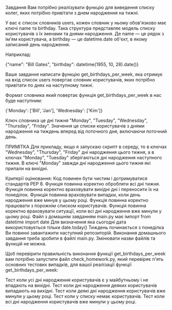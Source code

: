 Завдання
Вам потрібно реалізувати функцію для виведення списку колег, яких потрібно привітати з днем народження на тижні.

У вас є список словників users, кожен словник у ньому обов'язково має ключі name та birthday. Така структура представляє модель списку користувачів з їх іменами та днями народження. Де name — це рядок з ім'ям користувача, а birthday — це datetime.date об'єкт, в якому записаний день народження.

Наприклад:

{"name": "Bill Gates", "birthday": datetime(1955, 10, 28).date()}

Ваше завдання написати функцію get_birthdays_per_week, яка отримує на вхід список users повертає словник користувачів, яких потрібно привітати по днях на наступному тижні.

Формат словника який повертає функція get_birthdays_per_week в нас буде наступним:

{'Monday': ['Bill', 'Jan'], 'Wednesday': ['Kim']}

Ключ словника це дні тижня "Monday", "Tuesday", "Wednesday", "Thursday", "Friday". Значення це списки користувачів з днями народження на тиждень вперед від поточного дня, включаючи поточний день.

ПРИМІТКА
Для прикладу, якщо я запускаю скрипт в середу, то в ключах "Wednesday", "Thursday", "Friday" дні народження цього тижня, а в ключах "Monday", "Tuesday" зберігаються дні народження наступного тижня. В ключі "Monday" завжди дні народження цього тижня які припали на вихідні.

Критерії оцінювання:
Код повинен бути чистим і дотримуватися стандартів PEP 8.
Функція повинна коректно обробляти всі дні тижня.
Функція повинна коректно враховувати вихідні дні і переносити їх на понеділок.
Функція повинна враховувати випадки, коли день народження вже минув у цьому році.
Функція повинна коректно працювати з порожнім списком користувачів.
Функція повинна коректно враховувати ситуації, коли всі дні народження вже минули у цьому році.
Файл з домашнім завданням main.py має імпорт from datetime import date
Для визначення яка сьогодні дата використовується тільки date.today()
Тиждень починається з понеділка
Ви повинні завантажити наступний репозиторій. Виконання домашнього завдання треба зробити в файлі main.py. Змінювати назви файлів та функцій не можна.

Щоб перевірити правильність виконання функції get_birthdays_per_week вам потрібно запустити файл check_homework.py, який перевіряє п'ять основних тестових випадків, для вашої реалізації функції get_birthdays_per_week:

Тест коли усі дні народження користувачів є у майбутньому і не впадають на вихідні.
Тест коли дні народження деяких користувачів випадають на вихідні.
Тест коли деякі дні народження користувачів вже минули у цьому році.
Тест коли у списку немає користувачів.
Тест коли всі дні народження користувачів вже минули у цьому році.